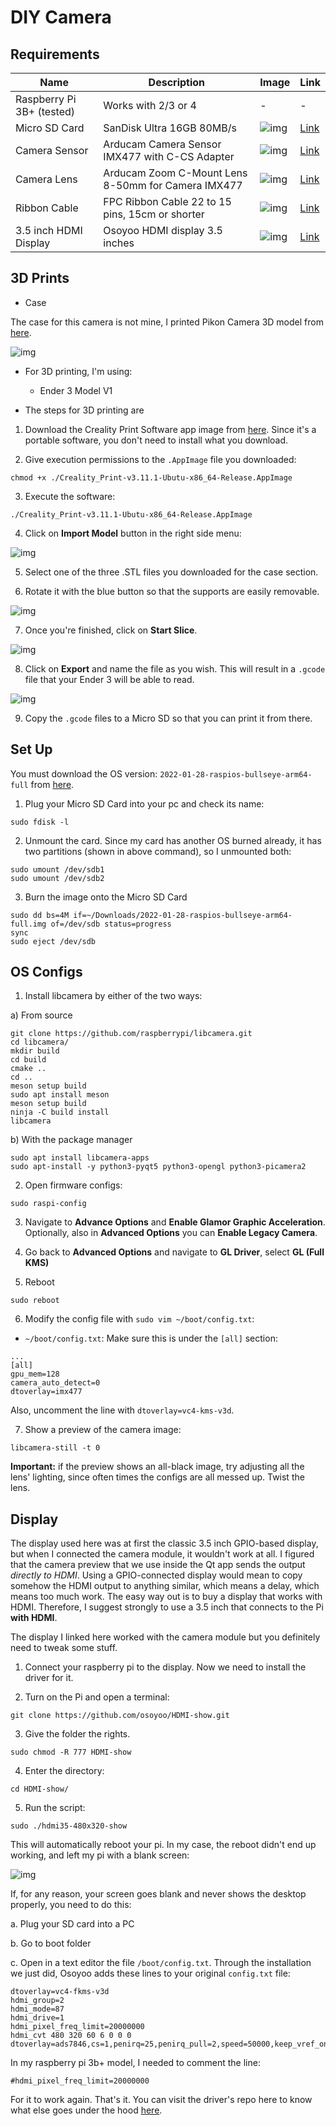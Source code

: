 # DIY Camera

## Requirements

| Name | Description | Image | Link |
| --- | --- | --- | --- |
| Raspberry Pi 3B+ (tested) | Works with 2/3 or 4 | - | -  |
| Micro SD Card | SanDisk Ultra 16GB 80MB/s | ![img](./res/9.png) | [Link](https://www.amazon.com.mx/dp/B074B4P7KD?ref=ppx_pop_mob_ap_share) |
| Camera Sensor | Arducam Camera Sensor IMX477 with C-CS Adapter | ![img](./res/1.png) | [Link](https://www.amazon.com.mx/dp/B09YHN5DBY?ref=ppx_pop_mob_ap_share) |
| Camera Lens | Arducam Zoom C-Mount Lens 8-50mm for Camera IMX477 | ![img](./res/2.png) | [Link](https://www.amazon.com.mx/dp/B08PYMBX9T?ref=ppx_pop_mob_ap_share) |
| Ribbon Cable | FPC Ribbon Cable 22 to 15 pins, 15cm or shorter | ![img](./res/8.png) | [Link](https://www.amazon.com.mx/Arducam-extensi%C3%B3n-Raspberry-pulgadas-unidades/dp/B085RW9K13/ref=asc_df_B085RW9K13/?tag=gledskshopmx-20&linkCode=df0&hvadid=673377511327&hvpos=&hvnetw=g&hvrand=12627621543486268431&hvpone=&hvptwo=&hvqmt=&hvdev=c&hvdvcmdl=&hvlocint=&hvlocphy=9130911&hvtargid=pla-970838553569&psc=1&mcid=bbc16897815637ac8670aa9edfbd43d8) |
| 3.5 inch HDMI Display | Osoyoo HDMI display 3.5 inches | ![img](./res/10.png) | [Link](https://a.co/d/3jZ4wrx)

## 3D Prints

- Case 

The case for this camera is not mine, I printed Pikon Camera 3D model from [here](https://www.kevsrobots.com/blog/pikon-camera.html).

![img](./res/3.png)

- For 3D printing, I'm using:

    - Ender 3 Model V1

- The steps for 3D printing are

1. Download the Creality Print Software app image from [here](https://www.creality.com/pages/download-software). Since it's a portable software, you don't need to install what you download.

2. Give execution permissions to the `.AppImage` file you downloaded:

```
chmod +x ./Creality_Print-v3.11.1-Ubutu-x86_64-Release.AppImage
```

3. Execute the software:

```
./Creality_Print-v3.11.1-Ubutu-x86_64-Release.AppImage
```

4. Click on **Import Model** button in the right side menu:

![img](./res/4.png)

5. Select one of the three .STL files you downloaded for the case section.

6. Rotate it with the blue button so that the supports are easily removable.

![img](./res/5.png)

7. Once you're finished, click on **Start Slice**.

![img](./res/6.png)

8. Click on **Export** and name the file as you wish. This will result in a `.gcode` file that your Ender 3 will be able to read.

![img](./res/7.png)

9. Copy the `.gcode` files to a Micro SD so that you can print it from there.

## Set Up

You must download the OS version: `2022-01-28-raspios-bullseye-arm64-full` from [here](https://downloads.raspberrypi.com/raspios_full_arm64/images/).

1. Plug your Micro SD Card into your pc and check its name:

```
sudo fdisk -l
```

2. Unmount the card. Since my card has another OS burned already, it has two partitions (shown in above command), so I unmounted both:

```
sudo umount /dev/sdb1
sudo umount /dev/sdb2
```

3. Burn the image onto the Micro SD Card

```
sudo dd bs=4M if=~/Downloads/2022-01-28-raspios-bullseye-arm64-full.img of=/dev/sdb status=progress
sync
sudo eject /dev/sdb
```

## OS Configs

1. Install libcamera by either of the two ways:

a) From source

```
git clone https://github.com/raspberrypi/libcamera.git
cd libcamera/
mkdir build
cd build
cmake ..
cd ..
meson setup build
sudo apt install meson
meson setup build
ninja -C build install
libcamera
```

b) With the package manager

```
sudo apt install libcamera-apps
sudo apt-install -y python3-pyqt5 python3-opengl python3-picamera2
```

2. Open firmware configs:

```
sudo raspi-config
```

3. Navigate to **Advance Options**  and **Enable Glamor Graphic Acceleration**. Optionally, also in **Advanced Options** you can **Enable Legacy Camera**.

4. Go back to **Advanced Options** and navigate to **GL Driver**, select **GL (Full KMS)**

5. Reboot

```
sudo reboot
```

6. Modify the config file with `sudo vim ~/boot/config.txt`:

- `~/boot/config.txt`: Make sure this is under the `[all]` section:

```
...
[all]
gpu_mem=128
camera_auto_detect=0
dtoverlay=imx477
```

Also, uncomment the line with `dtoverlay=vc4-kms-v3d`.

7. Show a preview of the camera image:

```
libcamera-still -t 0
```

**Important:** if the preview shows an all-black image, try adjusting all the lens' lighting, since often times the configs are all messed up. Twist the lens.

## Display

The display used here was at first the classic 3.5 inch GPIO-based display, but when I connected the camera module, it wouldn't work at all. I figured that the camera preview that we use inside the Qt app sends the output *directly to HDMI*. Using a GPIO-connected display would mean to copy somehow the HDMI output to anything similar, which means a delay, which means too much work. The easy way out is to buy a display that works with HDMI. Therefore, I suggest strongly to use a 3.5 inch that connects to the Pi **with HDMI**. 

The display I linked here worked with the camera module but you definitely need to tweak some stuff.

1. Connect your raspberry pi to the display. Now we need to install the driver for it.

2. Turn on the Pi and open a terminal:

```
git clone https://github.com/osoyoo/HDMI-show.git
```

3. Give the folder the rights.

```
sudo chmod -R 777 HDMI-show
```

4. Enter the directory:

```
cd HDMI-show/
```

5. Run the script:

```
sudo ./hdmi35-480x320-show
```

This will automatically reboot your pi. In my case, the reboot didn't end up working, and left my pi with a blank screen:

![img](./res/11.jpg)

If, for any reason, your screen goes blank and never shows the desktop properly, you need to do this:

a. Plug your SD card into a PC

b. Go to boot folder

c. Open in a text editor the file `/boot/config.txt`. Through the installation we just did, Osoyoo adds these lines to your original `config.txt` file:

```
dtoverlay=vc4-fkms-v3d
hdmi_group=2
hdmi_mode=87
hdmi_drive=1
hdmi_pixel_freq_limit=20000000
hdmi_cvt 480 320 60 6 0 0 0
dtoverlay=ads7846,cs=1,penirq=25,penirq_pull=2,speed=50000,keep_vref_on=0,swapxy=0,pmax=255,xohms=150,xmin=200,xmax=3900,ymin=200,ymax=3900
```

In my raspberry pi 3b+ model, I needed to comment the line:

```
#hdmi_pixel_freq_limit=20000000
```

For it to work again. That's it. You can visit the driver's repo here to know what else goes under the hood [here](https://github.com/osoyoo/HDMI-Show/blob/main/hdmi35-480x320-show).